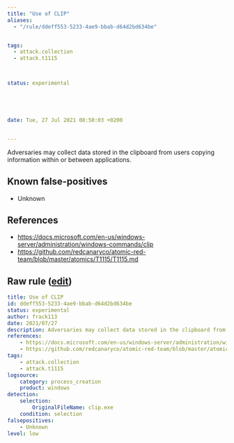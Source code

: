 ```yaml
---
title: "Use of CLIP"
aliases:
  - "/rule/ddeff553-5233-4ae9-bbab-d64d2bd634be"


tags:
  - attack.collection
  - attack.t1115



status: experimental





date: Tue, 27 Jul 2021 08:50:03 +0200


---
```


Adversaries may collect data stored in the clipboard from users copying information within or between applications.

<!--more-->


## Known false-positives

* Unknown



## References

* https://docs.microsoft.com/en-us/windows-server/administration/windows-commands/clip
* https://github.com/redcanaryco/atomic-red-team/blob/master/atomics/T1115/T1115.md


## Raw rule ([edit](https://github.com/SigmaHQ/sigma/edit/master/rules/windows/process_creation/proc_creation_win_clip.yml))
```yaml
title: Use of CLIP
id: ddeff553-5233-4ae9-bbab-d64d2bd634be
status: experimental
author: frack113
date: 2021/07/27
description: Adversaries may collect data stored in the clipboard from users copying information within or between applications. 
references:
    - https://docs.microsoft.com/en-us/windows-server/administration/windows-commands/clip
    - https://github.com/redcanaryco/atomic-red-team/blob/master/atomics/T1115/T1115.md
tags:
    - attack.collection
    - attack.t1115
logsource:
    category: process_creation
    product: windows
detection:
    selection:
        OriginalFileName: clip.exe
    condition: selection 
falsepositives:
    - Unknown
level: low

```
